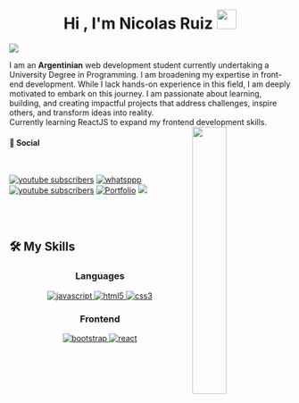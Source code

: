 <h1 align="center">Hi , I'm Nicolas Ruiz <img src="https://media.giphy.com/media/hvRJCLFzcasrR4ia7z/giphy.gif" width="35"></h1>
<p>
  <a href="https://github.com/DenverCoder1/readme-typing-svg"><img src="https://readme-typing-svg.herokuapp.com?&font=IBM+Plex+Sans&color=abcdef&size=20&lines=Welcome+to+my+GitHub+Profile!;About+me+!" /></a>
</p>
I am an <b>Argentinian</b> web development student currently undertaking a University Degree in Programming. I am broadening my expertise in front-end development. While I lack hands-on experience in this field, I am deeply motivated to embark on this journey. I am passionate about learning, building, and creating impactful projects that address challenges, inspire others, and transform ideas into reality. <br> Currently learning ReactJS to expand my frontend development skills.
<img src="https://user-images.githubusercontent.com/89788120/167628634-549d2bdd-609e-4275-85af-1e1974da64ca.gif" width="35%" align="right" />

 <br>

#### 💬 Social

<br>
<p align="strat">
  <a href="https://www.instagram.com/hnicoder"><img alt="youtube subscribers" title="Subscribe to my YouTube channel" src="https://img.shields.io/badge/Instagram-%23E4405F.svg?style=for-the-badge&logo=Instagram&logoColor=white"/></a> 
  <a href="https://wa.me/541167188028"><img alt="whatsppp" title="Subscribe to my YouTube channel" src="https://img.shields.io/badge/WhatsApp-25D366?style=for-the-badge&logo=whatsapp&logoColor=white"/></a> 
  <a href="https://www.youtube.com/@RuizNico-h8n"><img alt="youtube subscribers" title="Subscribe to my YouTube channel" src="https://img.shields.io/badge/YouTube-%23FF0000.svg?style=for-the-badge&logo=YouTube&logoColor=white"/></a> 
  <a href="https://www.linkedin.com/in/nicolas-ruiz-177712303/"><img alt="Portfolio" title="Portfolio" src="https://img.shields.io/badge/linkedin-%230077B5.svg?style=for-the-badge&logo=linkedin&logoColor=white"/></a>
  <a href="mailto:h.nicolasruiz@gmail.com"><img src="https://img.shields.io/badge/Gmail-D14836?style=for-the-badge&logo=gmail&logoColor=white"/></a>
</p>

<br>
<br>


## 🛠️ My Skills
<h3 align="center">Languages</h3>
<p align="center">
  
  </a>
  <a href="https://developer.mozilla.org/en-US/docs/Web/JavaScript" target="_blank"> 
    <img src="https://img.shields.io/badge/Javascript-F7DF1E.svg?style=for-the-badge&logo=javascript&logoColor=black"
      alt="javascript"/> 
  </a>
  <a href="https://www.w3.org/html/" target="_blank"> 
    <img src="https://img.shields.io/badge/html-E34F26.svg?style=for-the-badge&logo=html5&logoColor=white"
      alt="html5"/> 
  </a>
  <a href="https://www.w3schools.com/css/" target="_blank">
    <img src="https://img.shields.io/badge/css-1572B6.svg?style=for-the-badge&logo=css3&logoColor=white"
      alt="css3"/>
  </a>
  
</p>





<h3 align="center">Frontend</h3>
<p align="center">
      <a href="https://getbootstrap.com" target="_blank">
    <img src="https://img.shields.io/badge/bootstrap-7952B3.svg?style=for-the-badge&logo=bootstrap&logoColor=white"
      alt="bootstrap"/>
  </a>
  
  <a href="https://reactjs.org/" target="_blank"> 
    <img src="https://img.shields.io/badge/reactjs-61DAFB.svg?style=for-the-badge&logo=react&logoColor=black"
      alt="react"/> 
  </a>
  
</p>
